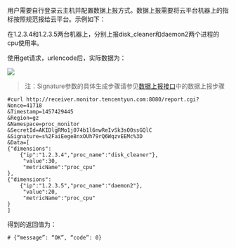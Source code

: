 用户需要自行登录云主机并配置数据上报方式。数据上报需要将云平台机器上的指标按照规范报给云平台。示例如下：

在1.2.3.4和1.2.3.5两台机器上，分别上报disk_cleaner和daemon2两个进程的cpu使用率。

使用get请求，urlencode后，实际数据为：

![](http://imgcache.tcecqpoc.fsphere.cn/image/mccdn.qcloud.com/static/img/3500c7bc10502733ee5403851ba57cc8/image.png)

>注：Signature参数的具体生成步骤请参见[数据上报接口](/doc/api/255/4247)中的数据上报步骤

```
#curl http://receiver.monitor.tencentyun.com:8080/report.cgi?Nonce=41718
&Timestamp=1457429445
&Region=gz
&Namespace=proc_monitor
&SecretId=AKIDlgRMo1j074b1l6nwReIvSk3sO0ssGQlC
&Signature=s%2FaiEege8nxOUh79rQ6WqzvEEMc%3D
&Data=[
{"dimensions":
    {"ip":"1.2.3.4","proc_name":"disk_cleaner"},
	 "value":30,
	 "metricName":"proc_cpu"
},
{"dimensions":
    {"ip":"1.2.3.5","proc_name":"daemon2"},
	 "value":20,
	 "metricName":"proc_cpu"
}
]
```
得到的返回值为：

```
# {“message”: “OK”, “code”: 0}
```

